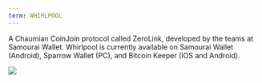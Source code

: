 ```yaml
---
term: WHIRLPOOL
---
```


A Chaumian CoinJoin protocol called ZeroLink, developed by the teams at Samourai Wallet. Whirlpool is currently available on Samourai Wallet (Android), Sparrow Wallet (PC), and Bitcoin Keeper (IOS and Android).

![](../../dictionnaire/assets/44.webp)

